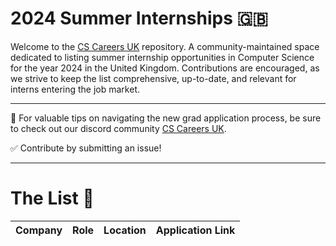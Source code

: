 # 2024 Summer Internships 🇬🇧
Welcome to the [CS Careers UK](https://discord.gg/Fmmu5x8Gn8) repository. A community-maintained space dedicated to listing summer internship opportunities in Computer Science for the year 2024 in the United Kingdom. Contributions are encouraged, as we strive to keep the list comprehensive, up-to-date, and relevant for interns entering the job market.

---

🚀 For valuable tips on navigating the new grad application process, be sure to check out our discord community [CS Careers UK](https://discord.gg/Fmmu5x8Gn8).

✅ Contribute by submitting an issue!

---

# The List 🎒

| Company | Role | Location | Application Link |
| -------- | -------- | -------- | -------- |
